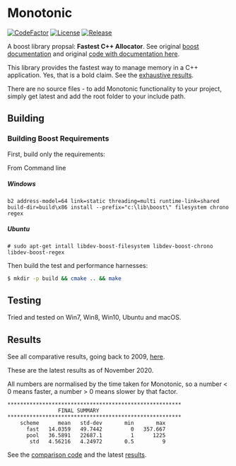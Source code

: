 # Monotonic
[![CodeFactor](https://www.codefactor.io/repository/github/cschladetsch/monotonic/badge)](https://www.codefactor.io/repository/github/cschladetsch/monotonic)
[![License](https://img.shields.io/github/license/cschladetsch/monotonic.svg?label=License&maxAge=86400)](./LICENSE.txt)
[![Release](https://img.shields.io/github/release/cschladetsch/monotonic.svg?label=Release&maxAge=60)](https://github.com/cschladetsch/monotonic/releases/latest)

A boost library propsal: **Fastest C++ Allocator**. See original [boost documentation](libs/monotonic/doc/html/index.html) and original [code with documentation here](https://svn.boost.org/svn/boost/sandbox/monotonic/libs/monotonic/doc/html/index.html).

This library provides the fastest way to manage memory in a C++ application. Yes, that is a bold claim. See the [exhaustive results]( http://github.com/cschladetsch/Monotonic/tree/master/libs/monotonic/test/results/). 

There are no source files - to add Monotonic functionality to your project, simply get latest and add the root folder to your include path.

## Building

### Building Boost Requirements

First, build only the requirements:

From Command line 

##### Windows
```
b2 address-model=64 link=static threading=multi runtime-link=shared build-dir=build\x86 install --prefix="c:\lib\boost\" filesystem chrono regex
```

##### Ubuntu
```
# sudo apt-get intall libdev-boost-filesystem libdev-boost-chrono libdev-boost-regex
```

Then build the test and performance harnesses:
```bash
$ mkdir -p build && cmake .. && make
```

## Testing

Tried and tested on Win7, Win8, Win10, Ubuntu and macOS.

## Results

See all comparative results, going back to 2009, [here](/libs/monotonic/test/results).

These are the latest results as of November 2020.

All numbers are normalised by the time taken for Monotonic, so a number < 0 means faster, a number > 0 means slower by that factor.

```
*******************************************************
                FINAL SUMMARY
*******************************************************
    scheme      mean   std-dev       min       max
      fast   14.0359   49.7442         0   357.667
      pool   36.5891   22687.1         1      1225
       std   4.56216   4.24972       0.5         9
```

See the [comparison code](/libs/monotonic/test/compare_memory_pool.cpp) and the latest [results](/libs/monotonic/test/results/2020).

